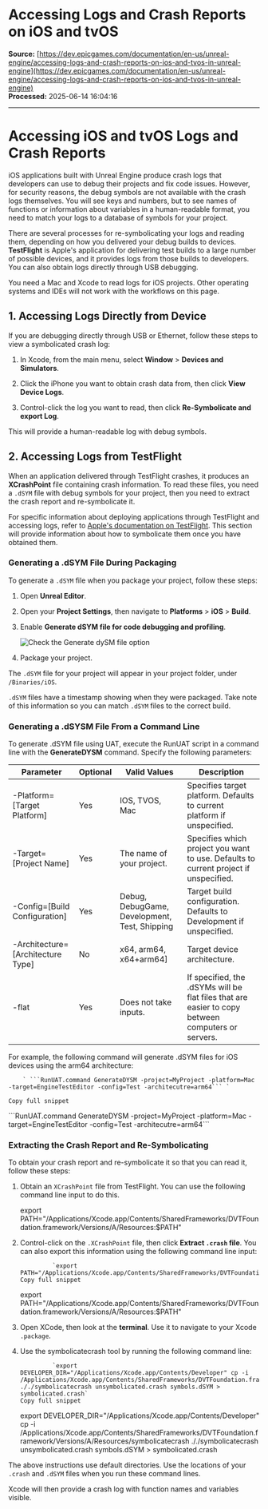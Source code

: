 # Accessing Logs and Crash Reports on iOS and tvOS

**Source:** [https://dev.epicgames.com/documentation/en-us/unreal-engine/accessing-logs-and-crash-reports-on-ios-and-tvos-in-unreal-engine](https://dev.epicgames.com/documentation/en-us/unreal-engine/accessing-logs-and-crash-reports-on-ios-and-tvos-in-unreal-engine)  
**Processed:** 2025-06-14 16:04:16

---

# Accessing iOS and tvOS Logs and Crash Reports

iOS applications built with Unreal Engine produce crash logs that developers can use to debug their projects and fix code issues. However, for security reasons, the debug symbols are not available with the crash logs themselves. You will see keys and numbers, but to see names of functions or information about variables in a human-readable format, you need to match your logs to a database of symbols for your project.

There are several processes for re-symbolicating your logs and reading them, depending on how you delivered your debug builds to devices. **TestFlight** is Apple's application for delivering test builds to a large number of possible devices, and it provides logs from those builds to developers. You can also obtain logs directly through USB debugging.

You need a Mac and Xcode to read logs for iOS projects. Other operating systems and IDEs will not work with the workflows on this page.

## 1\. Accessing Logs Directly from Device

If you are debugging directly through USB or Ethernet, follow these steps to view a symbolicated crash log:

1.  In Xcode, from the main menu, select **Window** > **Devices and Simulators**.
    
2.  Click the iPhone you want to obtain crash data from, then click **View Device Logs**.
    
3.  Control-click the log you want to read, then click **Re-Symbolicate and export Log**.
    

This will provide a human-readable log with debug symbols.

## 2\. Accessing Logs from TestFlight

When an application delivered through TestFlight crashes, it produces an **XCrashPoint** file containing crash information. To read these files, you need a `.dSYM` file with debug symbols for your project, then you need to extract the crash report and re-symbolicate it.

For specific information about deploying applications through TestFlight and accessing logs, refer to [Apple's documentation on TestFlight](https://developer.apple.com/testflight/). This section will provide information about how to symbolicate them once you have obtained them.

### Generating a .dSYM File During Packaging

To generate a `.dSYM` file when you package your project, follow these steps:

1.  Open **Unreal Editor**.
    
2.  Open your **Project Settings**, then navigate to **Platforms** \> **iOS** > **Build**.
    
3.  Enable **Generate dSYM file for code debugging and profiling**.
    
    ![Check the Generate dySM file option](https://d1iv7db44yhgxn.cloudfront.net/documentation/images/07dce651-f2ad-4c4d-a8ce-7a3756024750/generatedysm.png)
4.  Package your project.
    

The `.dSYM` file for your project will appear in your project folder, under `/Binaries/iOS`.

`.dSYM` files have a timestamp showing when they were packaged. Take note of this information so you can match `.dSYM` files to the correct build.

### Generating a .dSYSM File From a Command Line

To generate .dSYM file using UAT, execute the RunUAT script in a command line with the **GenerateDYSM** command. Specify the following parameters:

| Parameter | Optional | Valid Values | Description |
| --- | --- | --- | --- |
| \-Platform=\[Target Platform\] | Yes | IOS, TVOS, Mac | Specifies target platform. Defaults to current platform if unspecified. |
| \-Target=\[Project Name\] | Yes | The name of your project. | Specifies which project you want to use. Defaults to current project if unspecified. |
| \-Config=\[Build Configuration\] | Yes | Debug, DebugGame, Development, Test, Shipping | Target build configuration. Defaults to Development if unspecified. |
| \-Architecture=\[Architecture Type\] | No | x64, arm64, x64+arm64\] | Target device architecture. |
| \-flat | Yes | Does not take inputs. | If specified, the .dSYMs will be flat files that are easier to copy between computers or servers. |

For example, the following command will generate .dSYM files for iOS devices using the arm64 architecture:

```
	` ```RunUAT.command GenerateDYSM -project=MyProject -platform=Mac -target=EngineTestEditor -config=Test -architecutre=arm64``` `

Copy full snippet
```
\`\`\`RunUAT.command GenerateDYSM -project=MyProject -platform=Mac -target=EngineTestEditor -config=Test -architecutre=arm64\`\`\`

### Extracting the Crash Report and Re-Symbolicating

To obtain your crash report and re-symbolicate it so that you can read it, follow these steps:

1.  Obtain an `XCrashPoint` file from TestFlight. You can use the following command line input to do this.
    
    export PATH="/Applications/Xcode.app/Contents/SharedFrameworks/DVTFoundation.framework/Versions/A/Resources:$PATH"
    
2.  Control-click on the `.XCrashPoint` file, then click **Extract `.crash` file**. You can also export this information using the following command line input:
    
    ```
             `export PATH="/Applications/Xcode.app/Contents/SharedFrameworks/DVTFoundation.framework/Versions/A/Resources:$PATH"`
    Copy full snippet
    ```
    export PATH="/Applications/Xcode.app/Contents/SharedFrameworks/DVTFoundation.framework/Versions/A/Resources:$PATH"
3.  Open XCode, then look at the **terminal**. Use it to navigate to your Xcode `.package`.
    
4.  Use the symbolicatecrash tool by running the following command line:
    
    ```
             `export DEVELOPER_DIR="/Applications/Xcode.app/Contents/Developer" cp -i /Applications/Xcode.app/Contents/SharedFrameworks/DVTFoundation.framework/Versions/A/Resources/symbolicatecrash ././symbolicatecrash unsymbolicated.crash symbols.dSYM > symbolicated.crash`
    Copy full snippet
    ```
    export DEVELOPER\_DIR="/Applications/Xcode.app/Contents/Developer" cp -i /Applications/Xcode.app/Contents/SharedFrameworks/DVTFoundation.framework/Versions/A/Resources/symbolicatecrash ././symbolicatecrash unsymbolicated.crash symbols.dSYM > symbolicated.crash

The above instructions use default directories. Use the locations of your `.crash` and `.dSYM` files when you run these command lines.

Xcode will then provide a crash log with function names and variables visible.